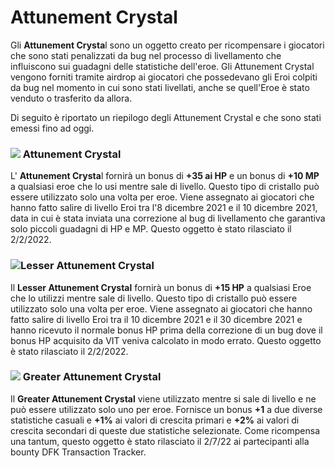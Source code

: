 # Attunement Crystal

Gli **Attunement Crysta**l sono un oggetto creato per ricompensare i giocatori che sono stati penalizzati da bug nel processo di livellamento che influiscono sui guadagni delle statistiche dell'eroe. Gli Attunement Crystal vengono forniti tramite airdrop ai giocatori che possedevano gli Eroi colpiti da bug nel momento in cui sono stati livellati, anche se quell'Eroe è stato venduto o trasferito da allora.

&#x20;Di seguito è riportato un riepilogo degli Attunement Crystal e che sono stati emessi fino ad oggi.&#x20;

### ![](https://lh5.googleusercontent.com/pR4jEFytgxWh8v1tKkPz34CkTTi3u90mY\_dXe9fQdAq3mTL-ycPH\_1C-58V3\_IusEBDmtZazYs0\_OKYR3jgy3njDDLwB5mW4mlChwfy15H1qJRen4cxJEVCvk4hR4jiViH3xrHxyDFpN) Attunement Crystal

L' **Attunement Crysta**l fornirà un bonus di **+35 ai HP** e un bonus di **+10 MP** a qualsiasi eroe che lo usi mentre sale di livello. Questo tipo di cristallo può essere utilizzato solo una volta per eroe. Viene assegnato ai giocatori che hanno fatto salire di livello Eroi tra l'8 dicembre 2021 e il 10 dicembre 2021, data in cui è stata inviata una correzione al bug  di livellamento che garantiva solo piccoli guadagni di HP e MP. Questo oggetto è stato rilasciato il 2/2/2022.&#x20;

### &#x20;![](https://lh5.googleusercontent.com/FrhDNY-un\_8mq7-fd4IryWt3w7GAFoZFYYgLttqn3NMAglktdnVctpR1aZNFS87cT-sqIyuWinYT91si8bMXRBwSHmZ3jjYyUSaq9oCab55-p1Srz2tmq8dLjklTEFkGh3vNwfxPpp9M)Lesser Attunement Crystal

&#x20;Il **Lesser Attunement Crystal** fornirà un bonus di **+15 HP** a qualsiasi Eroe che lo utilizzi mentre sale di livello. Questo tipo di cristallo può essere utilizzato solo una volta per eroe. Viene assegnato ai giocatori che hanno fatto salire di livello Eroi tra il 10 dicembre 2021 e il 30 dicembre 2021 e hanno ricevuto il normale bonus HP prima della correzione di un bug dove il bonus HP acquisito da VIT veniva calcolato in modo errato. Questo oggetto è stato rilasciato il 2/2/2022.

### ![](https://lh4.googleusercontent.com/0k8Gito10nIIB3OMDVRUjICOaKMYAGd\_CglcWoATPIK4YCxyoVzkii3O4Ah7JkMa\_tzs6r\_SMg-Goxry7anfsPr09ixXKWi8mDTpbnL\_RW6D\_sbDUExJu7FKXbJUAScxC8zriBQ6zLXi) Greater Attunement Crystal&#x20;

Il **Greater Attunement Crystal** viene utilizzato mentre si sale di livello e ne può essere utilizzato solo uno per eroe. Fornisce un bonus **+1** a due diverse statistiche casuali e **+1%** ai valori di crescita primari e **+2%** ai valori di crescita secondari di queste due statistiche selezionate. Come ricompensa una tantum, questo oggetto è stato rilasciato il 2/7/22 ai partecipanti alla bounty DFK Transaction Tracker.
